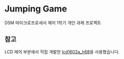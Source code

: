 # Jumping Game

DSM 마이크로프로세서 제어 1학기 개인 과제 프로젝트

## 참고

LCD 제어 부분에서 직접 개발한 [lcd1602a_h68](https://github.com/ga-mang/lcd1602a_h68)을 사용했습니다.
